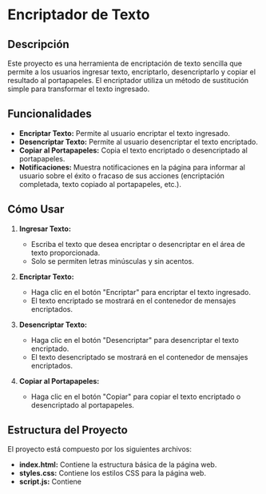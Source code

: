 # Encriptador de Texto

## Descripción

Este proyecto es una herramienta de encriptación de texto sencilla que permite a los usuarios ingresar texto, encriptarlo, desencriptarlo y copiar el resultado al portapapeles. El encriptador utiliza un método de sustitución simple para transformar el texto ingresado.

## Funcionalidades

- **Encriptar Texto:** Permite al usuario encriptar el texto ingresado.
- **Desencriptar Texto:** Permite al usuario desencriptar el texto encriptado.
- **Copiar al Portapapeles:** Copia el texto encriptado o desencriptado al portapapeles.
- **Notificaciones:** Muestra notificaciones en la página para informar al usuario sobre el éxito o fracaso de sus acciones (encriptación completada, texto copiado al portapapeles, etc.).

## Cómo Usar

1. **Ingresar Texto:**
   - Escriba el texto que desea encriptar o desencriptar en el área de texto proporcionada.
   - Solo se permiten letras minúsculas y sin acentos.

2. **Encriptar Texto:**
   - Haga clic en el botón "Encriptar" para encriptar el texto ingresado.
   - El texto encriptado se mostrará en el contenedor de mensajes encriptados.

3. **Desencriptar Texto:**
   - Haga clic en el botón "Desencriptar" para desencriptar el texto encriptado.
   - El texto desencriptado se mostrará en el contenedor de mensajes encriptados.

4. **Copiar al Portapapeles:**
   - Haga clic en el botón "Copiar" para copiar el texto encriptado o desencriptado al portapapeles.

## Estructura del Proyecto

El proyecto está compuesto por los siguientes archivos:

- **index.html:** Contiene la estructura básica de la página web.
- **styles.css:** Contiene los estilos CSS para la página web.
- **script.js:** Contiene
